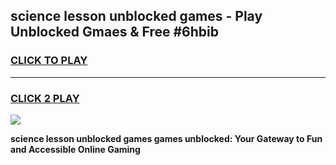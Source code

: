 
## science lesson unblocked games - Play Unblocked Gmaes & Free #6hbib
<h3>
<a href="https://premium.freeplayer.one?title=science_lesson_unblocked_games&ref=03M">CLICK TO PLAY</a></h3>
<hr>

<h3>
<a href="https://premium.freeplayer.one?title=science_lesson_unblocked_games&ref=03M">CLICK 2 PLAY</a>
  
</h3>

<a href="https://premium.freeplayer.one?title=science_lesson_unblocked_games&ref=03M"><img src="https://clearcache.store/games.png"></a>


**science lesson unblocked games games unblocked: Your Gateway to Fun and Accessible Online Gaming**
